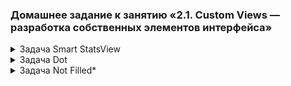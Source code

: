 
### Домашнее задание к занятию «2.1. Custom Views — разработка собственных элементов интерфейса»

<details close><summary> Задача Smart StatsView </summary>
    <br>

`StatsView` принимает на вход данные, по которым сама рассчитывает проценты:
```kotlin
findViewById<StatsView>(R.id.stats).data = listOf(
    500F,
    500F,
    500F,
    500F,
)
```
По аналогии с лекцией `SmartStatsView` суммирует все данные и определяет, что каждый элемент — это ровно 25 %:
![изображение1](https://user-images.githubusercontent.com/93938031/206427669-a70a7fbf-943d-465d-9bd9-b4bf4ac56f9b.png)

</details> 

<details close><summary> Задача Dot </summary>
    <br>

Убрана *"ошибка"* заполняемости круга, согласно изображению :arrow_down:
![изображение2](https://user-images.githubusercontent.com/93938031/206428791-25b0598c-1e66-4689-9609-3fe7aacb44c4.png)
То есть из картинки ***«Как сейчас»*** получаем ***«Как должно быть»***.

</details>

<details close><summary> Задача Not Filled* </summary>
    <br>

При выполнении предыдущих задач, заполняемость графика всегда **100 %**.

За счёт добавления дополнительного цвета с альфа-каналом реализован вариант частичного заполнения:

![изображение3](https://user-images.githubusercontent.com/93938031/206431824-7f8c28e6-fd1c-4dd7-8d91-7556e7ac8788.png)

</details>
